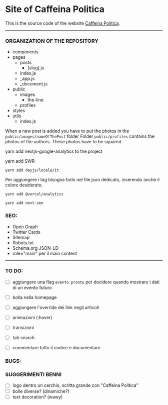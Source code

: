 # Site of Caffeina Politica

This is the source code of the website [Caffeina Politica](http://caffeinapolitica.netlify.app).

---

### ORGANIZATION OF THE REPOSITORY

* components
* pages
    * posts
        * [slug].js
    * index.js
    * _app.js
    * _document.js
* public
    * images
        * the-line
    * profiles
* styles
* utils
    * index.js

When a new post is added you have to put the photos in the `public/images/nameOfThePost` folder
Folder `public/profiles` contains the photos of the authors. These photos have to be squared.

yarn add nextjs-google-analytics to the project

yarn add SWR

```yarn add dayjs/locale/it```


Per aggiungere i tag bisogna farlo nel file json dedicato, inserendo anche il colore desiderato. 

`yarn add @vercel/analytics`

`yarn add next-seo`

### SEO:
- Open Graph
- Twitter Cards
- Sitemap
- Robots.txt
- Schema.org JSON-LD
- role="main" per il main content

---
### TO DO:
- [ ] aggiungere una flag `evento pronto` per decidere quando mostrare i dati di un evento futuro
- [ ] bolla nella homepage
- [ ] aggiungere l'override dei link negli articoli

- [ ] animazioni (:hover)
- [ ] transizioni


- [ ] tab search
- [ ] commentare tutto il codice e documentare

### BUGS:

### SUGGERIMENTI BENNI
- [ ] logo dentro un cerchio, scritta grande con "Caffeina Politica"
- [ ] bolle diverse? (dinamiche?)
- [ ] text decoration? (wawy)